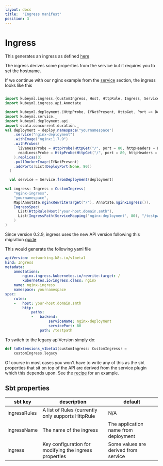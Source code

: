 ```yaml
---
layout: docs
title:  "Ingress manifest"
position: 3
---
```

# Ingress

This generates an ingress as defined [here](https://kubernetes.io/docs/concepts/services-networking/ingress/#the-ingress-resource)

The ingress derives some properties from the service but it requires you to set the hostname.

If we continue with our nginx example from the [service](service) section, the ingress looks like this

```scala mdoc:silent

import kubeyml.ingress.{CustomIngress, Host, HttpRule, Ingress, ServiceMapping, Path => IngressPath, Spec => IngressSpec}
import kubeyml.ingress.api.Annotate

import kubeyml.deployment.{HttpProbe, IfNotPresent, HttpGet, Port => DeployPort}
import kubeyml.service._
import kubeyml.deployment.api._
import scala.concurrent.duration._
val deployment = deploy.namespace("yournamespace")
    .service("nginx-deployment")
    .withImage("nginx:1.7.9")
    .withProbes(
      livenessProbe = HttpProbe(HttpGet("/", port = 80, httpHeaders = List.empty), period = 10 seconds),
      readinessProbe = HttpProbe(HttpGet("/", port = 80, httpHeaders = List.empty), failureThreshold = 10)
    ).replicas(3)
    .pullDockerImage(IfNotPresent)
    .addPorts(List(DeployPort(None, 80))
  )

  val service = Service.fromDeployment(deployment)
 
val ingress: Ingress = CustomIngress(
    "nginx-ingress",
    "yournamespace",
    Map(Annotate.nginxRewriteTarget("/"), Annotate.nginxIngress()),
    IngressSpec(
      List(HttpRule(Host("your-host.domain.smth"),
      List(IngressPath(ServiceMapping("nginx-deployment", 80), "/testpath"))))
    )
)
```

Since version 0.2.9, ingress uses the new API version following this migration [guide](https://kubernetes.io/blog/2019/07/18/api-deprecations-in-1-16/) 

This would generate the following yaml file
```yaml
apiVersion: networking.k8s.io/v1beta1
kind: Ingress
metadata:
    annotations:
        nginx.ingress.kubernetes.io/rewrite-target: /
        kubernetes.io/ingress.class: nginx
    name: nginx-ingress
    namespace: yournamespace
spec:
    rules:
    -   host: your-host.domain.smth
        http:
            paths:
            -   backend:
                    serviceName: nginx-deployment
                    servicePort: 80
                path: /testpath
```

To switch to the legacy apiVersion simply do:
```scala mdoc:silent
def toExtensions_v1beta1(customIngress: CustomIngress) =
    customIngress.legacy
```


Of course in most cases you won't have to write any of this as the sbt properties that sit on top of the API are
derived from the service plugin which this depends upon. See the [recipe](recipe/) for an example.

## Sbt properties

| **sbt key**  | **description**  | **default**  |
|---|---|---|
| ingressRules  | A list of Rules (currently only supports HttpRule  |  N/A |
| ingressName | The name of the ingress | The application name from deployment |
| ingress  | Key configuration for modifying the ingress properties   |  Some values are derived from service |

